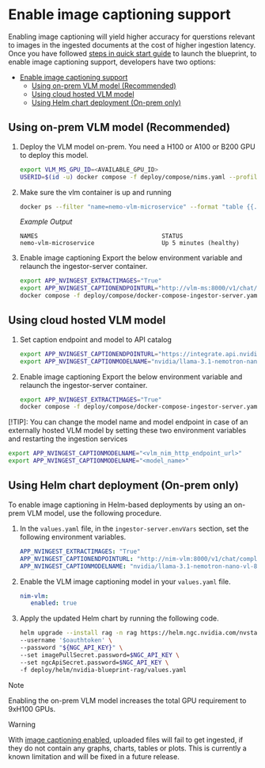 <!--
  SPDX-FileCopyrightText: Copyright (c) 2025 NVIDIA CORPORATION & AFFILIATES. All rights reserved.
  SPDX-License-Identifier: Apache-2.0
-->

# Enable image captioning support
Enabling image captioning will yield higher accuracy for querstions relevant to images in the ingested documents at the cost of higher ingestion latency.
Once you have followed [steps in quick start guide](./quickstart.md#deploy-with-docker-compose) to launch the blueprint, to enable image captioning support, developers have two options:
- [Enable image captioning support](#enable-image-captioning-support)
  - [Using on-prem VLM model (Recommended)](#using-on-prem-vlm-model-recommended)
  - [Using cloud hosted VLM model](#using-cloud-hosted-vlm-model)
  - [Using Helm chart deployment (On-prem only)](#using-helm-chart-deployment-on-prem-only)

## Using on-prem VLM model (Recommended)
1. Deploy the VLM model on-prem. You need a H100 or A100 or B200 GPU to deploy this model.
   ```bash
   export VLM_MS_GPU_ID=<AVAILABLE_GPU_ID>
   USERID=$(id -u) docker compose -f deploy/compose/nims.yaml --profile vlm up -d
   ```

2. Make sure the vlm container is up and running
   ```bash
   docker ps --filter "name=nemo-vlm-microservice" --format "table {{.ID}}\t{{.Names}}\t{{.Status}}"
   ```

   *Example Output*

   ```output
   NAMES                                   STATUS
   nemo-vlm-microservice                   Up 5 minutes (healthy)
   ```

3. Enable image captioning
   Export the below environment variable and relaunch the ingestor-server container.
   ```bash
   export APP_NVINGEST_EXTRACTIMAGES="True"
   export APP_NVINGEST_CAPTIONENDPOINTURL="http://vlm-ms:8000/v1/chat/completions"
   docker compose -f deploy/compose/docker-compose-ingestor-server.yaml up -d
   ```

## Using cloud hosted VLM model
1. Set caption endpoint and model to API catalog
   ```bash
   export APP_NVINGEST_CAPTIONENDPOINTURL="https://integrate.api.nvidia.com/v1/chat/completions"
   export APP_NVINGEST_CAPTIONMODELNAME="nvidia/llama-3.1-nemotron-nano-vl-8b-v1"
   ```

2. Enable image captioning
   Export the below environment variable and relaunch the ingestor-server container.
   ```bash
   export APP_NVINGEST_EXTRACTIMAGES="True"
   docker compose -f deploy/compose/docker-compose-ingestor-server.yaml up -d
   ```

[!TIP]: You can change the model name and model endpoint in case of an externally hosted VLM model by setting these two environment variables and restarting the ingestion services
```bash
export APP_NVINGEST_CAPTIONMODELNAME="<vlm_nim_http_endpoint_url>"
export APP_NVINGEST_CAPTIONMODELNAME="<model_name>"
```

## Using Helm chart deployment (On-prem only)

To enable image captioning in Helm-based deployments by using an on-prem VLM model, use the following procedure.


1. In the `values.yaml` file, in the `ingestor-server.envVars` section, set the following environment variables.

   ```yaml
   APP_NVINGEST_EXTRACTIMAGES: "True"
   APP_NVINGEST_CAPTIONENDPOINTURL: "http://nim-vlm:8000/v1/chat/completions"
   APP_NVINGEST_CAPTIONMODELNAME: "nvidia/llama-3.1-nemotron-nano-vl-8b-v1"
   ```

2. Enable the VLM image captioning model in your `values.yaml` file.

   ```yaml
   nim-vlm:
      enabled: true
   ```

3. Apply the updated Helm chart by running the following code.

   ```bash
   helm upgrade --install rag -n rag https://helm.ngc.nvidia.com/nvstaging/blueprint/charts/nvidia-blueprint-rag-v2.3.0-rc2.tgz \
   --username '$oauthtoken' \
   --password "${NGC_API_KEY}" \
   --set imagePullSecret.password=$NGC_API_KEY \
   --set ngcApiSecret.password=$NGC_API_KEY \
   -f deploy/helm/nvidia-blueprint-rag/values.yaml
   ```

> [!Note]
> Enabling the on-prem VLM model increases the total GPU requirement to 9xH100 GPUs.

> [!Warning]
> With [image captioning enabled](image_captioning.md), uploaded files will fail to get ingested, if they do not contain any graphs, charts, tables or plots. This is currently a known limitation and will be fixed in a future release.

